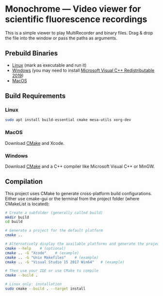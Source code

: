 # Monochrome — Video viewer for scientific fluorescence recordings

This is a simple viewer to play MultiRecorder and binary files. Drag & drop the file into the window or pass the paths as arguments.

## Prebuild Binaries

* [Linux](https://gitlab.gwdg.de/lebert/monochrome/builds/artifacts/master/file/build/Monochrome.AppImage?job=gcc%20Release) (mark as executable and run it)
* [Windows](https://gitlab.gwdg.de/lebert/monochrome/builds/artifacts/master/file/build/Release/Monochrome.exe?job=windows%20Release) (you may need to install [Microsoft Visual C++ Redistributable 2019](https://aka.ms/vs/16/release/vc_redist.x86.exe))
* [MacOS](https://gitlab.gwdg.de/lebert/monochrome/builds/artifacts/master/file/build/Release/Monochrome?job=osx%20Release)


## Build Requirements

### Linux 

```bash
sudo apt install build-essential cmake mesa-utils xorg-dev
```

### MacOS

Download [CMake](https://cmake.org/download/) and Xcode.

### Windows

Download [CMake](https://cmake.org/) and a C++ compiler like Microsoft Visual C++ or MinGW.

## Compilation

This project uses CMake to generate cross-platform build configurations. Either use cmake-gui or the terminal from the project folder (where CMakeList is located):

```bash
# Create a subfolder (generally called build)
mkdir build
cd build

# Generate a project for the default platform
cmake ..

# Alternatively display the available platforms and generate the project for the platform of your choice
cmake --help    # (optional)
cmake .. -G "Xcode"    # (example)
cmake .. -G "Unix Makefiles"    # (example)
cmake .. -G "Visual Studio 15 2017 Win64"   # (example)

# Then use your IDE or use CMake to compile
cmake --build .

# Linux only: installation
sudo cmake --build . --target install
```
